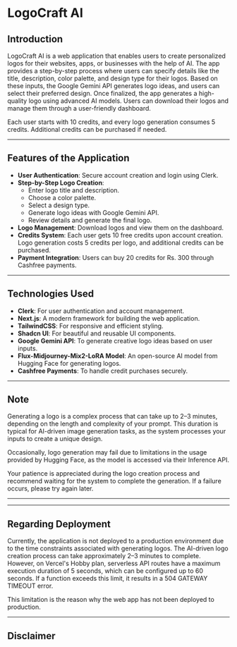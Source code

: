 # LogoCraft AI

## Introduction

LogoCraft AI is a web application that enables users to create personalized logos for their websites, apps, or businesses with the help of AI. The app provides a step-by-step process where users can specify details like the title, description, color palette, and design type for their logos. Based on these inputs, the Google Gemini API generates logo ideas, and users can select their preferred design. Once finalized, the app generates a high-quality logo using advanced AI models. Users can download their logos and manage them through a user-friendly dashboard.

Each user starts with 10 credits, and every logo generation consumes 5 credits. Additional credits can be purchased if needed.

---

## Features of the Application

- **User Authentication**: Secure account creation and login using Clerk.
- **Step-by-Step Logo Creation**:
  - Enter logo title and description.
  - Choose a color palette.
  - Select a design type.
  - Generate logo ideas with Google Gemini API.
  - Review details and generate the final logo.
- **Logo Management**: Download logos and view them on the dashboard.
- **Credits System**: Each user gets 10 free credits upon account creation. Logo generation costs 5 credits per logo, and additional credits can be purchased.
- **Payment Integration**: Users can buy 20 credits for Rs. 300 through Cashfree payments.

---

## Technologies Used

- **Clerk**: For user authentication and account management.
- **Next.js**: A modern framework for building the web application.
- **TailwindCSS**: For responsive and efficient styling.
- **Shadcn UI**: For beautiful and reusable UI components.
- **Google Gemini API**: To generate creative logo ideas based on user inputs.
- **Flux-Midjourney-Mix2-LoRA Model**: An open-source AI model from Hugging Face for generating logos.
- **Cashfree Payments**: To handle credit purchases securely.

---

## Note

Generating a logo is a complex process that can take up to 2–3 minutes, depending on the length and complexity of your prompt. This duration is typical for AI-driven image generation tasks, as the system processes your inputs to create a unique design. 

Occasionally, logo generation may fail due to limitations in the usage provided by Hugging Face, as the model is accessed via their Inference API. 

Your patience is appreciated during the logo creation process and recommend waiting for the system to complete the generation. If a failure occurs, please try again later.

---

---

## Regarding Deployment

Currently, the application is not deployed to a production environment due to the time constraints associated with generating logos. The AI-driven logo creation process can take approximately 2–3 minutes to complete. However, on Vercel's Hobby plan, serverless API routes have a maximum execution duration of 5 seconds, which can be configured up to 60 seconds. If a function exceeds this limit, it results in a 504 GATEWAY TIMEOUT error.

This limitation is the reason why the web app has not been deployed to production.

--- 

## Disclaimer


